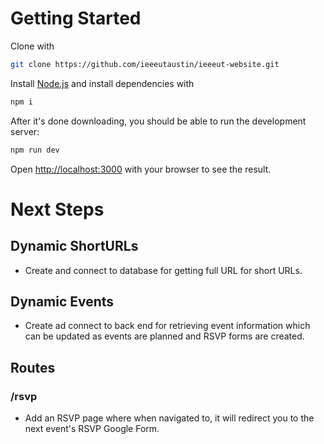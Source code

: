 # Getting Started

Clone with

```bash
git clone https://github.com/ieeeutaustin/ieeeut-website.git
```

Install [Node.js](https://nodejs.org/en) and install dependencies with

```bash
npm i
```

After it's done downloading, you should be able to run the development server:

```bash
npm run dev
```

Open [http://localhost:3000](http://localhost:3000) with your browser to see the result.

# Next Steps

## Dynamic ShortURLs

-   Create and connect to database for getting full URL for short URLs.

## Dynamic Events

-   Create ad connect to back end for retrieving event information which can be updated as events are planned and RSVP forms are created.

## Routes

### /rsvp

-   Add an RSVP page where when navigated to, it will redirect you to the next event's RSVP Google Form.
